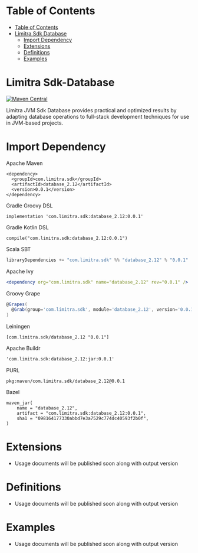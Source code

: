 Table of Contents
=================

- [Table of Contents](#table-of-contents)
- [Limitra Sdk Database](#limitra-sdk-database)
    - [Import Dependency](#import-dependency)
    - [Extensions](#extensions)
    - [Definitions](#definitions)
    - [Examples](#examples)

Limitra Sdk-Database
=======

[![Maven Central](https://img.shields.io/maven-central/v/com.limitra.sdk/database_2.12.svg?label=Maven%20Central)](https://search.maven.org/search?q=g:%22com.limitra.sdk%22%20AND%20a:%22database_2.12%22)

Limitra JVM Sdk Database provides practical and optimized results by adapting database operations to full-stack development techniques for use in JVM-based projects. 

Import Dependency
=================

Apache Maven
````Maven
<dependency>
  <groupId>com.limitra.sdk</groupId>
  <artifactId>database_2.12</artifactId>
  <version>0.0.1</version>
</dependency>
````

Gradle Groovy DSL
````Gradle Groovy DSL
implementation 'com.limitra.sdk:database_2.12:0.0.1'
````

Gradle Kotlin DSL
````Gradle Kotlin DSL
compile("com.limitra.sdk:database_2.12:0.0.1")
````

Scala SBT
````Scala SBT
libraryDependencies += "com.limitra.sdk" %% "database_2.12" % "0.0.1"
````

Apache Ivy
````Apache Ivy
<dependency org="com.limitra.sdk" name="database_2.12" rev="0.0.1" />
````

Groovy Grape
````Groovy Grape
@Grapes(
  @Grab(group='com.limitra.sdk', module='database_2.12', version='0.0.1')
)
````

Leiningen
````Leiningen
[com.limitra.sdk/database_2.12 "0.0.1"]
````

Apache Buildr
````Apache Buildr
'com.limitra.sdk:database_2.12:jar:0.0.1'
````

PURL
````PURL
pkg:maven/com.limitra.sdk/database_2.12@0.0.1
````

Bazel
````Bazel
maven_jar(
    name = "database_2.12",
    artifact = "com.limitra.sdk:database_2.12:0.0.1",
    sha1 = "098164177330abbd7e3a7529c774dc40593f2b0f",
)
````

Extensions
==========

* Usage documents will be published soon along with output version

Definitions
=========

* Usage documents will be published soon along with output version

Examples
========

* Usage documents will be published soon along with output version
